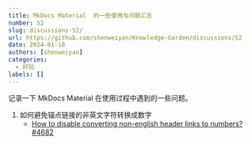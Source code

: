 ```yaml
---
title: MkDocs Material  的一些使用与问题汇总
number: 52
slug: discussions-52/
url: https://github.com/shenweiyan/Knowledge-Garden/discussions/52
date: 2024-01-18
authors: [shenweiyan]
categories: 
  - 好玩
labels: []
---
```


记录一下 MkDocs Material 在使用过程中遇到的一些问题。

<!-- more -->

1. 如何避免锚点链接的非英文字符转换成数字    
   - [How to disable converting non-english header links to numbers?#4682](https://github.com/squidfunk/mkdocs-material/discussions/4682)

<script src="https://giscus.app/client.js"
	data-repo="shenweiyan/Knowledge-Garden"
	data-repo-id="R_kgDOKgxWlg"
	data-mapping="number"
	data-term="52"
	data-reactions-enabled="1"
	data-emit-metadata="0"
	data-input-position="bottom"
	data-theme="light"
	data-lang="zh-CN"
	crossorigin="anonymous"
	async>
</script>
